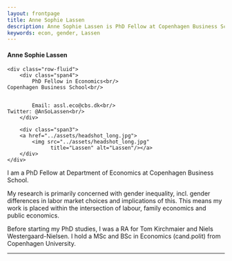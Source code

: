 ```yaml
---
layout: frontpage
title: Anne Sophie Lassen
description: Anne Sophie Lassen is PhD Fellow at Copenhagen Business School.
keywords: econ, gender, Lassen
---
```

<div class="container">
<h4><a name="Contact">Anne Sophie Lassen</a></h4>

    <div class="row-fluid">
        <div class="span4">
            PhD Fellow in Economics<br/>
	Copenhagen Business School<br/>


            Email: assl.eco@cbs.dk<br/>
	Twitter: @AnSoLassen<br/>
        </div>

        <div class="span3">
        <a href="../assets/headshot_long.jpg">
            <img src="../assets/headshot_long.jpg"
                  title="Lassen" alt="Lassen"/></a>
        </div>
    </div>
</div>



I am a PhD Fellow at Department of Economics at Copenhagen Business School. 

My research is primarily concerned with gender inequality, incl. gender differences in labor market choices and implications of this.
This means my work is placed within the intersection of labour, family economics and 
public economics. 

Before starting my PhD studies, I was a RA for Tom Kirchmaier and Niels Westergaard-Nielsen. 
I hold a MSc 
and BSc in Economics (cand.polit) from Copenhagen University.

---





